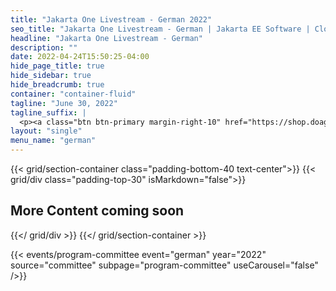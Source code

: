 ```yaml
---
title: "Jakarta One Livestream - German 2022"
seo_title: "Jakarta One Livestream - German | Jakarta EE Software | Cloud Native"
headline: "Jakarta One Livestream - German"
description: ""
date: 2022-04-24T15:50:25-04:00
hide_page_title: true
hide_sidebar: true
hide_breadcrumb: true
container: "container-fluid"
tagline: "June 30, 2022"
tagline_suffix: |
  <p><a class="btn btn-primary margin-right-10" href="https://shop.doag.org/events/cloudland/cfp/">Call For Papers</a></p>
layout: "single"
menu_name: "german"
---
```


{{< grid/section-container class="padding-bottom-40 text-center">}}
  {{< grid/div class="padding-top-30" isMarkdown="false">}}
    <h2>More Content coming soon</h2>
  {{</ grid/div >}}
{{</ grid/section-container >}}

<!-- Add user carousel for committee -->
{{< events/program-committee event="german" year="2022" source="committee" subpage="program-committee" useCarousel="false" />}}
